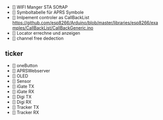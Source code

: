 
* [] WIFI Manger STA SOftAP
* [] Symboltabelle für APRS Symbole
* [] Imlpement controler as CallBackList https://github.com/esp8266/Arduino/blob/master/libraries/esp8266/examples/CallBackList/CallBackGeneric.ino
* [] Locator errechne und anzeigen
* [] channel free dedection


## ticker
* [] oneButton
* [] APRSWebserver
* [] OLED
* [] Sensor
* [] iGate TX
* [] iGate RX
* [] Digi TX
* [] Digi RX
* [] Tracker TX
* [] Tracker RX